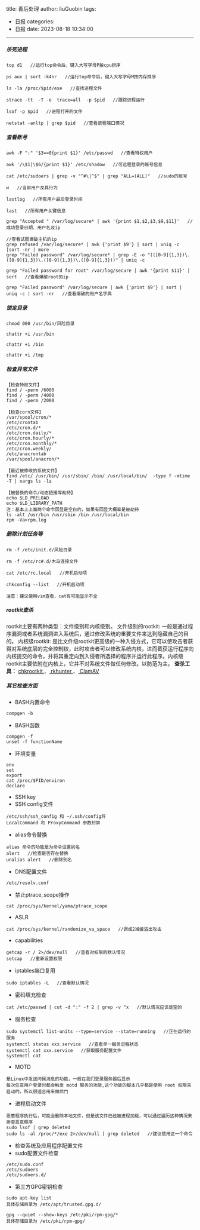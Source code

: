 title: 善后处理
author: liuGuobin
tags:
  - 日报
categories:
  - 日报
date: 2023-08-18 10:34:00
---
##### 杀死进程
```
top d1   //运行top命令后，键入大写字母P按cpu排序

ps aux | sort -k4nr   //运行top命令后，键入大写字母M按内存排序

ls -la /proc/$pid/exe   //查找进程文件

strace -tt  -T -e  trace=all  -p $pid   //跟踪进程运行

lsof -p $pid   //进程打开的文件

netstat -anltp | grep $pid   //查看进程端口情况
```

##### 查看账号
```
awk -F ":" '$3==0{print $1}' /etc/passwd   //查看特权用户

awk '/\$1|\$6/{print $1}' /etc/shadow   //可远程登录的账号信息

cat /etc/sudoers | grep -v "^#\|^$" | grep "ALL=(ALL)"   //sudo的账号

w   //当前用户及其行为

lastlog   //所有用户最后登录时间

last   //所有用户关键信息

grep "Accepted " /var/log/secure* | awk '{print $1,$2,$3,$9,$11}'   //成功登录日期、用户名及ip

//查看试图爆破主机的ip
grep refused /var/log/secure* | awk {'print $9'} | sort | uniq -c |sort -nr | more
grep "Failed password" /var/log/secure* | grep -E -o "(([0-9]{1,3})\.([0-9]{1,3})\.([0-9]{1,3})\.([0-9]{1,3}))" | uniq -c 

grep "Failed password for root" /var/log/secure | awk '{print $11}' | sort   //查看爆破root的ip

grep "Failed password" /var/log/secure | awk {'print $9'} | sort | uniq -c | sort -nr   //查看爆破的用户名字典
```

##### 锁定目录
```
chmod 000 /usr/bin/风险目录

chattr +i /usr/bin

chattr +i /bin

chattr +i /tmp
```

##### 检查异常文件
```
【检查特权文件】
find / -perm /6000
find / -perm /4000
find / -perm /2000

【检查corn文件】
/var/spool/cron/*
/etc/crontab 
/etc/cron.d/* 
/etc/cron.daily/*
/etc/cron.hourly/* 
/etc/cron.monthly/* 
/etc/cron.weekly/ 
/etc/anacrontab     
/var/spool/anacron/*

【最近被修改的系统文件】
find /etc/ /usr/bin/ /usr/sbin/ /bin/ /usr/local/bin/  -type f -mtime -T | xargs ls -la

【被替换的命令/动态链接库劫持】
echo $LD_PRELOAD
echo $LD_LIBRARY_PATH
注：基本上上面两个命令回显是空白的，如果有回显大概率是被劫持
ls -alt /usr/bin /usr/sbin /bin /usr/local/bin
rpm -Va>rpm.log
```

##### 删除计划任务等
```
rm -f /etc/init.d/风险目录

rm -f /etc/rc#.d/木马连接文件

cat /etc/rc.local   //开机启动项

chkconfig --list   //开机启动项

注意：建议使用vim查看，cat有可能显示不全
```

##### rootkit查杀
rootkit主要有两种类型：文件级别和内核级别。
文件级别的rootkit: 一般是通过程序漏洞或者系统漏洞进入系统后，通过修改系统的重要文件来达到隐藏自己的目的。
内核级rootkit: 是比文件级rootkit更高级的一种入侵方式，它可以使攻击者获得对系统底层的完全控制权，此时攻击者可以修改系统内核，进而截获运行程序向内核提交的命令，并将其重定向到入侵者所选择的程序并运行此程序。内核级rootkit主要依附在内核上，它并不对系统文件做任何修改。以防范为主。
**查杀工具：**
[ chkrootkit ](http://www.chkrootkit.org)、[ rkhunter ](http://rkhunter.sourceforge.net)、[ ClamAV ](http://www.clamav.net/download.html)

##### 其它检查方面
- BASH内置命令
```
compgen -b
```
- BASH函数
```
compgen -f
unset -f functionName
```
- 环境变量
```
env
set
export
cat /proc/$PID/environ
declare
```
- SSH key
- SSH config文件
```
/etc/ssh/ssh_config 和 ~/.ssh/config将
LocalCommand 和 ProxyCommand 参数封禁
```
- alias命令替换
```
alias 命令的功能是为命令设置别名
alert   //检查是否存在替换
unalias alert   //删除别名
```
- DNS配置文件
```
/etc/resolv.conf
```
- 禁止ptrace_scope操作
```
cat /proc/sys/kernel/yama/ptrace_scope
```
- ASLR
```
cat /proc/sys/kernel/randomize_va_space   //调成2减缓溢出攻击
```
- capabilities
```
getcap -r / 2>/dev/null   //查看对权限的默认情况
setcap   //重新设置权限
```
-  iptables端口复用
```
sudo iptables -L   //查看默认情况
```
- 密码填充检查
```
cat /etc/passwd | cut -d ":" -f 2 | grep -v "x   //默认情况应该是空的
```
- 服务检查
```
sudo systemctl list-units --type=service --state=running   //正在运行的服务
systemctl status xxx.service   //查看单一服务进程状态
systemctl cat xxx.service   //获取服务配置文件
systemctl cat 
```
- MOTD
```
是Linux中发送问候消息的功能，一般在我们登录服务器后显示
每次任意用户登录时都会触发 motd 服务的功能,这个功能的脚本几乎都是使用 root 权限来启动的，所以很适合用来做后门
```
- 进程启动文件
```
恶意程序执行后，可能会删除本地文件，但是该文件已经被进程加载，可以通过遍历这种情况来排查恶意程序
sudo lsof | grep deleted
sudo ls -al /proc/*/exe 2>/dev/null | grep deleted   //建议使用这一个命令
```
- 检查系统及应用程序配置文件
- sudo配置文件检查
```
/etc/sudo.conf
/etc/sudoers
/etc/sudoers.d/
```
- 第三方GPG密钥检查
```
sudo apt-key list
具体存储⽬录为 /etc/apt/trusted.gpg.d/

gpg --quiet --show-keys /etc/pki/rpm-gpg/*
具体存储⽬录为 /etc/pki/rpm-gpg/
```
